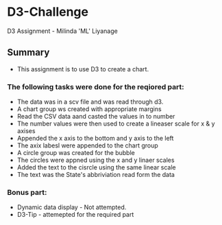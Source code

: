 # D3-Challenge
D3 Assignment - Milinda 'ML' Liyanage

## Summary

* This assignment is to use D3 to create a chart.

### The following tasks were done for the reqiored part: 

* The data was in a scv file and was read through d3.
* A chart group ws created with appropriate margins
* Read the CSV data aand casted the values in to number
* The number values were then used to create a lineaser scale for x & y axises
* Appended the x axis to the bottom and y axis to the left
* The axix labesl were appended to the chart group
* A circle group was created for the bubble 
* The circles were appned using the x and y linaer scales
* Added the text to the cisrcle using the same linear scale
* The text was the State's abbriviation read form the data


### Bonus part:

* Dynamic data display - Not attempted.
* D3-Tip - attemepted for the required part 